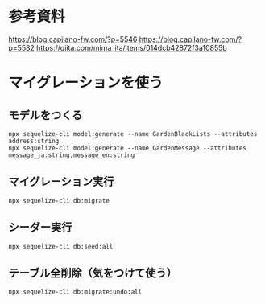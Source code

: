# 参考資料
https://blog.capilano-fw.com/?p=5546
https://blog.capilano-fw.com/?p=5582
https://qiita.com/mima_ita/items/014dcb42872f3a10855b

# マイグレーションを使う

## モデルをつくる

```
npx sequelize-cli model:generate --name GardenBlackLists --attributes address:string
npx sequelize-cli model:generate --name GardenMessage --attributes message_ja:string,message_en:string

```

## マイグレーション実行

```
npx sequelize-cli db:migrate
```

## シーダー実行

```
npx sequelize-cli db:seed:all
```

## テーブル全削除（気をつけて使う）

```
npx sequelize-cli db:migrate:undo:all
```